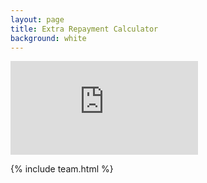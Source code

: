 ```yaml
---
layout: page
title: Extra Repayment Calculator
background: white
---
```


<div>
    <iframe class="additional-payment-calc" frameborder="0"
        src="http://www.ooba.co.za/calculators/additional-home-loan-repayment-calculator?iframe=true&iftype=evogroup"
        title="Extra Repayment Calculator"></iframe>
</div>

{% include team.html %}